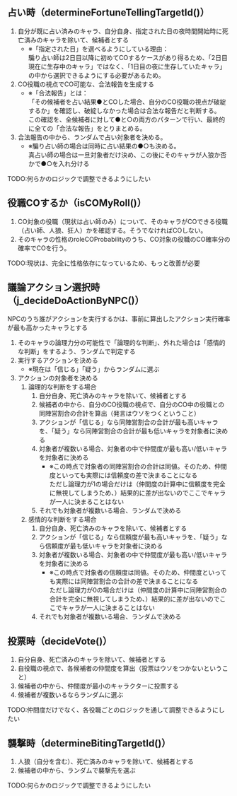 ## 占い時（determineFortuneTellingTargetId()）

1. 自分が既に占い済みのキャラ、自分自身、指定された日の夜時間開始時に死亡済みのキャラを除いて、候補者とする
    - ※「指定された日」を選べるようにしている理由：  
    騙り占い師は2日目以降に初めてCOするケースがあり得るため、「2日目現在に生存中のキャラ」ではなく、「1日目の夜に生存していたキャラ」の中から選択できるようにする必要があるため。
2. CO役職の視点でCO可能な、合法報告を生成する
    - ※「合法報告」とは：  
「その候補者を占い結果●とCOした場合、自分のCO役職の視点が破綻するか」を確認し、破綻しなかった場合は合法な報告だと判断する。  
この確認を、全候補者に対して●と○の両方のパターンで行い、最終的に全ての「合法な報告」をとりまとめる。
3. 合法報告の中から、ランダムで占い対象者を決める。
    - ※騙り占い師の場合は同時に占い結果の●○も決める。  
真占い師の場合は一旦対象者だけ決め、この後にそのキャラが人狼か否かで●○を入れ分ける

TODO:何らかのロジックで調整できるようにしたい

## 役職COするか（isCOMyRoll()）
1. CO対象の役職（現状は占い師のみ）について、そのキャラがCOできる役職（占い師、人狼、狂人）かを確認する。そうでなければCOしない。
2. そのキャラの性格のroleCOProbabilityのうち、CO対象の役職のCO確率分の確率でCOを行う。

TODO:現状は、完全に性格依存になっているため、もっと改善が必要  

## 議論アクション選択時（j_decideDoActionByNPC()）
NPCのうち誰がアクションを実行するかは、事前に算出したアクション実行確率が最も高かったキャラとする

1. そのキャラの論理力分の可能性で「論理的な判断」、外れた場合は「感情的な判断」をするよう、ランダムで判定する
2. 実行するアクションを決める
    - ※現在は「信じる」「疑う」からランダムに選ぶ
3. アクションの対象者を決める
    1. 論理的な判断をする場合
        1. 自分自身、死亡済みのキャラを除いて、候補者とする
        2. 候補者の中から、自分のCO役職の視点で、自分のCO中の役職との同陣営割合の合計を算出（発言はウソをつくということ）
        3. アクションが「信じる」なら同陣営割合の合計が最も高いキャラを、「疑う」なら同陣営割合の合計が最も低いキャラを対象者に決める
        4. 対象者が複数いる場合、対象者の中で仲間度が最も高い/低いキャラを対象者に決める
            - ※この時点で対象者の同陣営割合の合計は同値。そのため、仲間度といっても実際には信頼度の差で決まることになる  
            ただし論理力が1の場合だけは（仲間度の計算中に信頼度を完全に無視してしまうため、）結果的に差が出ないのでここでキャラが一人に決まることはない
        5. それでも対象者が複数いる場合、ランダムで決める
    2. 感情的な判断をする場合
        1. 自分自身、死亡済みのキャラを除いて、候補者とする
        2. アクションが「信じる」なら信頼度が最も高いキャラを、「疑う」なら信頼度が最も低いキャラを対象者に決める
        3. 対象者が複数いる場合、対象者の中で仲間度が最も高い/低いキャラを対象者に決める
            - ※この時点で対象者の信頼度は同値。そのため、仲間度といっても実際には同陣営割合の合計の差で決まることになる  
        ただし論理力が0の場合だけは（仲間度の計算中に同陣営割合の合計を完全に無視してしまうため、）結果的に差が出ないのでここでキャラが一人に決まることはない
        4. それでも対象者が複数いる場合、ランダムで決める


## 投票時（decideVote()）
1. 自分自身、死亡済みのキャラを除いて、候補者とする
2. 自役職の視点で、各候補者の仲間度を算出（投票はウソをつかないということ）
3. 候補者の中から、仲間度が最小のキャラクターに投票する
4. 候補者が複数いるならランダムに選ぶ

TODO:仲間度だけでなく、各役職ごとのロジックを通して調整できるようにしたい

## 襲撃時（determineBitingTargetId()）
1. 人狼（自分を含む）、死亡済みのキャラを除いて、候補者とする
2. 候補者の中から、ランダムで襲撃先を選ぶ

TODO:何らかのロジックで調整できるようにしたい
